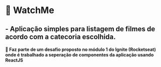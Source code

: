# :movie_camera: WatchMe

## - Aplicação simples para listagem de filmes de acordo com a catecoria escolhida.

#### :rocket: Faz parte de um desafio proposto no módulo 1 do Ignite (Rocketseat) onde é trabalhado a seperação de componentes da aplicação usando ReactJS
